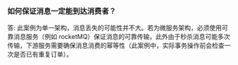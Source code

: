 ### 如何保证消息一定能到达消费者？

答: 此案例为单一架构，消息丢失的可能性并不大。若为微服务架构，必须使用可靠消息服务（例如 rocketMQ）保证消息的可靠传输，此外由于秒杀消息可能多次传输，下游服务需要确保消息消费的幂等性（此案例中，实际事务操作前会检查一次是否已有重复订单）。

